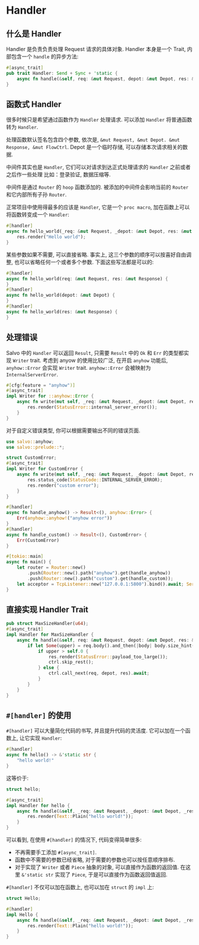 # Handler

## 什么是 Handler

Handler 是负责负责处理 Request 请求的具体对象.  Handler 本身是一个 Trait, 内部包含一个 ```handle``` 的异步方法:

```rust
#[async_trait]
pub trait Handler: Send + Sync + 'static {
    async fn handle(&self, req: &mut Request, depot: &mut Depot, res: &mut Response);
}
```

## 函数式 Handler

很多时候只是希望通过函数作为 ```Handler``` 处理请求. 可以添加 `Handler` 将普通函数转为 ```Handler```.

处理函数默认签名包含四个参数, 依次是, ```&mut Request, &mut Depot. &mut Response, &mut FlowCtrl```. Depot 是一个临时存储, 可以存储本次请求相关的数据. 

中间件其实也是 ```Handler```, 它们可以对请求到达正式处理请求的 ```Handler``` 之前或者之后作一些处理 比如：登录验证, 数据压缩等.

中间件是通过 ```Router``` 的 ```hoop``` 函数添加的. 被添加的中间件会影响当前的 ```Router``` 和它内部所有子孙 ```Router```.

正常项目中使用得最多的应该是 `Handler`, 它是一个 ```proc macro```, 加在函数上可以将函数转变成一个 ```Handler```:

```rust
#[handler]
async fn hello_world(_req: &mut Request, _depot: &mut Depot, res: &mut Response) {
    res.render("Hello world");
}
```

某些参数如果不需要, 可以直接省略. 事实上, 这三个参数的顺序可以按喜好自由调整, 也可以省略任何一个或者多个参数. 下面这些写法都是可以的:

```rust
#[handler]
async fn hello_world(req: &mut Request, res: &mut Response) {
}
#[handler]
async fn hello_world(depot: &mut Depot) {
}
#[handler]
async fn hello_world(res: &mut Response) {
}
```

## 处理错误

Salvo 中的 `Handler` 可以返回 ```Result```, 只需要 ```Result``` 中的 ```Ok``` 和 ```Err``` 的类型都实现 ```Writer``` trait.
考虑到 anyow 的使用比较广泛, 在开启 ```anyhow``` 功能后, ```anyhow::Error``` 会实现 ```Writer``` trait. ```anyhow::Error``` 会被映射为 ```InternalServerError```. 

```rust
#[cfg(feature = "anyhow")]
#[async_trait]
impl Writer for ::anyhow::Error {
    async fn write(mut self, _req: &mut Request, _depot: &mut Depot, res: &mut Response) {
        res.render(StatusError::internal_server_error());
    }
}
```

对于自定义错误类型, 你可以根据需要输出不同的错误页面.

```rust
use salvo::anyhow;
use salvo::prelude::*;

struct CustomError;
#[async_trait]
impl Writer for CustomError {
    async fn write(mut self, _req: &mut Request, _depot: &mut Depot, res: &mut Response) {
        res.status_code(StatusCode::INTERNAL_SERVER_ERROR);
        res.render("custom error");
    }
}

#[handler]
async fn handle_anyhow() -> Result<(), anyhow::Error> {
    Err(anyhow::anyhow!("anyhow error"))
}
#[handler]
async fn handle_custom() -> Result<(), CustomError> {
    Err(CustomError)
}

#[tokio::main]
async fn main() {
    let router = Router::new()
        .push(Router::new().path("anyhow").get(handle_anyhow))
        .push(Router::new().path("custom").get(handle_custom));
    let acceptor = TcpListener::new("127.0.0.1:5800").bind().await; Server::new(acceptor).serve(router).await;
}
```

## 直接实现 Handler Trait

```rust
pub struct MaxSizeHandler(u64);
#[async_trait]
impl Handler for MaxSizeHandler {
    async fn handle(&self, req: &mut Request, depot: &mut Depot, res: &mut Response, ctrl: &mut FlowCtrl) {
        if let Some(upper) = req.body().and_then(|body| body.size_hint().upper()) {
            if upper > self.0 {
                res.render(StatusError::payload_too_large());
                ctrl.skip_rest();
            } else {
                ctrl.call_next(req, depot, res).await;
            }
        }
    }
}
```

## `#[handler]` 的使用

`#[handler]` 可以大量简化代码的书写, 并且提升代码的灵活度. 它可以加在一个函数上, 让它实现 `Handler`:

```rust
#[handler]
async fn hello() -> &'static str {
    "hello world!"
}
```

这等价于:

```rust
struct hello;

#[async_trait]
impl Handler for hello {
    async fn handle(&self, _req: &mut Request, _depot: &mut Depot, _res: &mut Response) {
        res.render(Text::Plain("hello world!"));
    }
}
```

可以看到, 在使用 `#[handler]` 的情况下, 代码变得简单很多:
- 不再需要手工添加 `#[async_trait]`.
- 函数中不需要的参数已经省略, 对于需要的参数也可以按任意顺序排布.
- 对于实现了 `Writer` 或者 `Piece` 抽象的对象, 可以直接作为函数的返回值. 在这里 `&'static str` 实现了 `Piece`, 于是可以直接作为函数返回值返回.

`#[handler]` 不仅可以加在函数上, 也可以加在 `struct` 的 `impl` 上:

```rust
struct Hello;

#[handler]
impl Hello {
    async fn handle(&self, _req: &mut Request, _depot: &mut Depot, _res: &mut Response) {
        res.render(Text::Plain("hello world!"));
    }
}
```
